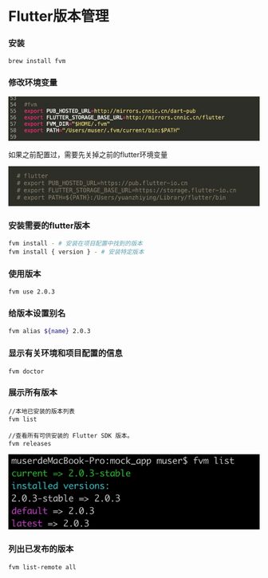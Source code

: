 # Flutter版本管理

### 安装

```text
brew install fvm
```

### 修改环境变量

![](../../.gitbook/assets/image%20%2828%29.png)

如果之前配置过，需要先关掉之前的flutter环境变量

![](../../.gitbook/assets/image%20%2827%29.png)

### 安装需要的flutter版本

```bash
fvm install - # 安装在项目配置中找到的版本
fvm install { version } - # 安装特定版本 
```

###  使用版本

```text
fvm use 2.0.3
```

### 给版本设置别名

```bash
fvm alias ${name} 2.0.3
```

### 显示有关环境和项目配置的信息

```text
fvm doctor
```

### 展示所有版本

```text
//本地已安装的版本列表
fvm list

//查看所有可供安装的 Flutter SDK 版本。
fvm releases
```

![](../../.gitbook/assets/image%20%2829%29.png)

### 列出已发布的版本

```bash
fvm list-remote all
```

